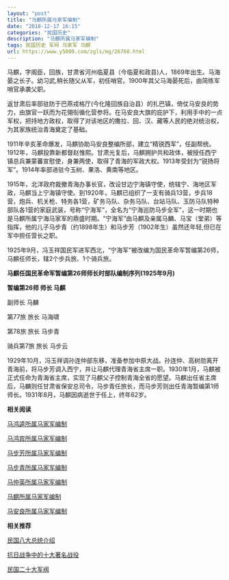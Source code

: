 ```yaml
---
layout: "post"
title: "马麒所属马家军编制"
date: "2018-12-17 16:15"
categories: "民国历史"
description: "马麒所属马家军编制"
tags: 民国历史 军阀 马家军 马麒
url: https://www.y5000.com/zgls/mg/26760.html
---
```






马麒，字阁臣，回族，甘肃省河州临夏县（今临夏和政县)人，1869年出生。马海晏之长子。幼习武,稍长随父从军，初任哨官。1900年其父马海晏死后，由简练军哨官承袭父职。

返甘肃后率部驻防于巴燕戎格厅(今化隆回族自治县）的扎巴镇，倚仗马安良的势力，由旗官一跃而为花翎衔循化营参将。在马安良大旗的庇护下，利用手中的一点军权，把持地方政权，取得了对该地区的撒拉、回、汉、藏等人民的绝对统治权，为其家族统治青海奠定了基础。

1911年辛亥革命爆发，马麒协助马安良整编所部，建立“精锐西军”，任副帮统。1912年，马麒投靠新都督赵惟熙。甘肃光复后，马麒拥护共和政体，被授任西宁镇总兵兼蒙蕃宣慰使，身兼两使，取得了青海的军政大权。1913年受封为“锐扬将军”。1914年率部进驻今玉树、果洛、黄南等地区。

1915年，北洋政府裁撤青海办事长官，改设甘边宁海镇守使，统辖宁、海地区军政，马麒当上宁海镇守使。到1920年，马麒已组织了一支有骑兵13营，步兵18营，炮兵、机关枪、特务各1营，矿务马队、杂务马队、台站马队、玉防马队特种部队各1营的家庭武装，号称“宁海军”，全名为“宁海巡防马步全军”，这一时期也是马麒所属宁海马家军的鼎盛时期。“宁海军”由马麒及亲属马麟、马宝（堂弟）等指挥，他的儿子马步青（约1898年生）和马步芳（1902年生）虽然还年轻,但已在军中担任营长之职。

1925年9月，冯玉祥国民军进军西北，“宁海军”被改编为国民革命军暂编第26师，马麒任师长，辖2个步兵旅、1个骑兵旅。

**马麒任国民革命军暂编第26师师长时部队编制序列(1925年9月)**

**暂编第26师 师长 马麒**

副师长 马麟

第77旅 旅长 马海啸

第78旅 旅长 马步青

骑兵第7旅 旅长 马步云

1929年10月，冯玉祥调孙连仲部东移，准备参加中原大战。孙连仲、高树勋离开青海前，将马步芳调入西宁，并让马麒代理青海省主席一职。1930年1月，马麒被正式任命为青海省主席，实现了马麒父子控制青海全省的愿望。马麒出任省主席后，马麟则任甘肃省保安总司令，马步青任旅长，而马步芳则出任青海暂编第1师师长。1931年8月，马麒因病逝世于任上，终年62岁。

**相关阅读**

[ 马鸿逵所属马家军编制](https://www.y5000.com/zgls/mg/26766.html)

[马鸿宾所属马家军编制](https://www.y5000.com/zgls/mg/26765.html)

[马步芳所属马家军编制](https://www.y5000.com/zgls/mg/26763.html)

[马步青所属马家军编制](https://www.y5000.com/zgls/mg/26762.html)

[马仲英所属马家军编制](https://www.y5000.com/zgls/mg/26761.html)

[马麒所属马家军编制](https://www.y5000.com/zgls/mg/26760.html)

[马安良所属马家军编制](https://www.y5000.com/zgls/mg/26759.html)

**相关推荐**

[ 民国八大总统介绍](https://www.y5000.com/zgls/mrzj/26536.html)

[抗日战争中的十大著名战役](https://www.y5000.com/zgls/mg/26671.html)

[民国二十大军阀](https://www.y5000.com/zgls/mrzj/26565.html)
